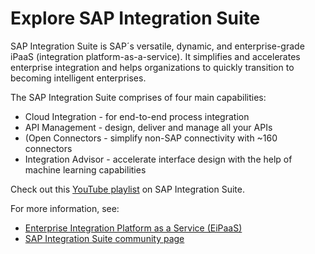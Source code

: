 # Explore SAP Integration Suite

SAP Integration Suite is SAP´s versatile, dynamic, and enterprise-grade iPaaS (integration platform-as-a-service). It simplifies and accelerates enterprise integration and helps organizations to quickly transition to becoming intelligent enterprises. 

The SAP Integration Suite comprises of four main capabilities:
* Cloud Integration - for end-to-end process integration
* API Management - design, deliver and manage all your APIs
* (Open Connectors - simplify non-SAP connectivity with ~160 connectors
* Integration Advisor - accelerate interface design with the help of machine learning capabilities 

Check out this [YouTube playlist](https://www.youtube.com/watch?v=Asc4-F0vEWU&list=PLkzo92owKnVy5gfh9etKt_TLkc-dM2l7t) on SAP Integration Suite.

For more information, see:
* [Enterprise Integration Platform as a Service (EiPaaS)](https://www.sap.com/products/integration-suite.html)
* [SAP Integration Suite community page](https://community.sap.com/topics/integration-suite)
